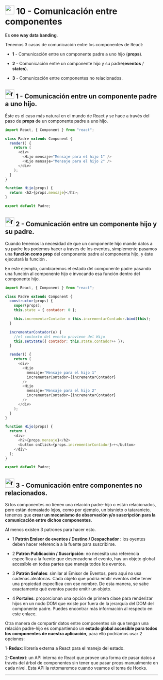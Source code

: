 # <img width="30" height="30" src="https://img.icons8.com/office/30/react.png" alt="react"/> 10 - Comunicación entre componentes

Es **one way data banding**.

Tenemos 3 casos de comunicación entre los componentes de React:

- **1** - Comunicación entre un componente padre a uno hijo (**props**).

- **2** - Comunicación entre un componente hijo y su padre(**eventos** / **states**).

- **3** - Comunicación entre componentes no relacionados.

## <img width="30" height="30" src="https://img.icons8.com/office/30/react.png" alt="react"/> 1 - Comunicación entre un componente padre a uno hijo.

Éste es el caso más natural en el mundo de React y se hace a través del paso de **props** de un componente padre a uno hijo.

```JavaScript
import React, { Component } from "react";

class Padre extends Component {
  render() {
    return (
      <div>
        <Hijo mensaje="Mensaje para el hijo 1" />
        <Hijo mensaje="Mensaje para el hijo 2" />
      </div>
    );
  }
}

function Hijo(props) {
  return <h2>{props.mensaje}</h2>;
}

export default Padre;
```

## <img width="30" height="30" src="https://img.icons8.com/office/30/react.png" alt="react"/> 2 - Comunicación entre un componente hijo y su padre.

Cuando tenemos la necesidad de que un componente hijo mande datos a su padre los podemos hacer a traves de los eventos, simplemente pasamos una **función como prop** del componente padre al componente hijo, y éste ejecutará la función .

En este ejemplo, cambiaremos el estado del componente padre pasando una función al componente hijo e invocando esa función dentro del componente hijo.

```JavaScript
import React, { Component } from "react";

class Padre extends Component {
  constructor(props) {
    super(props);
    this.state = { contador: 0 };

    this.incrementarContador = this.incrementarContador.bind(this);
  }

  incrementarContador(e) {
    //el contexto del evento proviene del Hijo
    this.setState({ contador: this.state.contador++ });
  }

  render() {
    return (
      <div>
        <Hijo
          mensaje="Mensaje para el hijo 1"
          incrementarContador={incrementarContador}
        />
        <Hijo
          mensaje="Mensaje para el hijo 2"
          incrementarContador={incrementarContador}
        />
      </div>
    );
  }
}

function Hijo(props) {
  return (
    <div>
      <h2>{props.mensaje}</h2>
      <button onClick={props.incrementarContador}>+</button>
    </div>
  );
}

export default Padre;
```

## <img width="30" height="30" src="https://img.icons8.com/office/30/react.png" alt="react"/> 3 - Comunicación entre componentes no relacionados.

Si los componentes no tienen una relación padre-hijo o están relacionados, pero están demasiado lejos, como por ejemplo, un bisnieto o tataranieto, tenemos que **crear un mecanismo de observación y/o suscripción para la comunicación entre dichos componentes**.

Al menos existen 3 patrones para hacer esto.

- 1 **Patrón Emisor de eventos / Destino / Despachador** : los oyentes deben hacer referencia a la fuente para suscribirse.

- 2 **Patrón Publicación / Suscripción**: no necesita una referencia específica a la fuente que desencadena el evento, hay un objeto global accesible en todas partes que maneja todos los eventos.

- 3 **Patrón Señales**: similar al Emisor de Eventos, pero aquí no usa cadenas aleatorias. Cada objeto que podría emitir eventos debe tener una propiedad específica con ese nombre. De esta manera, se sabe exactamente qué eventos puede emitir un objeto.

- 4 **Portales**: proporcionan una opción de primera clase para renderizar hijos en un nodo DOM que existe por fuera de la jerarquía del DOM del componente padre.
  Puedes encontrar más información al respecto en este enlace.

Otra manera de compartir datos entre componentes sin que tengan una relación padre-hijo es compartiendo un **estado global accesible para todos los componentes de nuestra aplicación**, para ello podríamos usar 2 opciones:

1-**Redux**: librería externa a React para el manejo del estado.

2-**Context**: un API interna de React que provee una forma de pasar datos a través del árbol de componentes sin tener que pasar props manualmente en cada nivel. Esta API la retomaremos cuando veamos el tema de Hooks.

---
